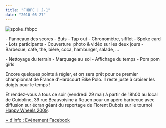 ```yaml
---
title: "FHBPC | J-1"
date: "2010-05-27"
---
```


![](/uploads/spoke_fhbpc.jpg "spoke_fhbpc")

\- Panneaux des scores - Buts - Tap out - Chronomètre, sifflet - Spoke card - Lots participants - Couverture  photo & vidéo sur les deux jours - Barbecue, café, thé, bière, coca, hamburger, salade, ...

\- Nettoyage du terrain - Marquage au sol - Affichage du temps - Pom pom girls

Encore quelques points à régler, et on sera prêt pour ce premier championnat de France d'Hardcourt Bike Polo. Il reste juste à croiser les doigts pour le temps !

Et rendez-vous à tous ce soir (vendredi 29 mai) à partir de 18h00 au local de Guidoline, 39 rue Beauvoisine à Rouen pour un apéro barbecue avec diffusion sur écran géant du reportage de Florent Dubois sur le tournoi [Happy Wheels 2009](http://www.guidoline.com/bike-polo-tournament/happy-wheels-2009-hardcourt-bike-polo-tournament/).

[\+ d'info : Evènement Facebook](http://www.facebook.com/event.php?eid=130376036974982)
